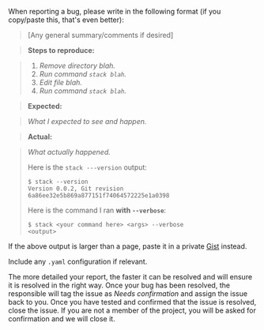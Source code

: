 When reporting a bug, please write in the following format (if you copy/paste this, that's even better):

> [Any general summary/comments if desired]

> **Steps to reproduce:**

> 1. _Remove directory *blah*._
> 2. _Run command `stack blah`._
> 3. _Edit file blah._
> 3. _Run command `stack blah`._

> **Expected:**

> _What I expected to see and happen._

> **Actual:**

> _What actually happened._
> 
> Here is the `stack ---version` output:
> 
> ```
> $ stack --version
> Version 0.0.2, Git revision 6a86ee32e5b869a877151f74064572225e1a0398
> ```
> Here is the command I ran **with `--verbose`**:
> 
> ```
> $ stack <your command here> <args> --verbose
> <output>
> ```

If the above output is larger than a page, paste it in a private [Gist](https://gist.github.com/) instead.

Include any `.yaml` configuration if relevant.

The more detailed your report, the faster it can be resolved and will ensure it is resolved in the right way. Once your bug has been resolved, the responsible will tag the issue as _Needs confirmation_ and assign the issue back to you. Once you have tested and confirmed that the issue is resolved, close the issue. If you are not a member of the project, you will be asked for confirmation and we will close it.